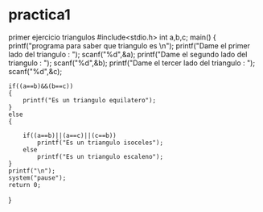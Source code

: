 # practica1
primer ejercicio triangulos
#include<stdio.h>
int a,b,c;
main()
{
	printf("programa para saber que triangulo es  \n");
	printf("Dame el primer lado del triangulo : ");
	scanf("%d",&a);
	printf("Dame el segundo lado del triangulo : ");
	scanf("%d",&b);
	printf("Dame el tercer lado del triangulo : ");
	scanf("%d",&c);
	
	if((a==b)&&(b==c))
	{
		printf("Es un triangulo equilatero");
	}
	else
	{
	
		if((a==b)||(a==c)||(c==b))
			printf("Es un triangulo isoceles");
		else
			printf("Es un triangulo escaleno");
	}
	printf("\n");
	system("pause");
	return 0;
}
